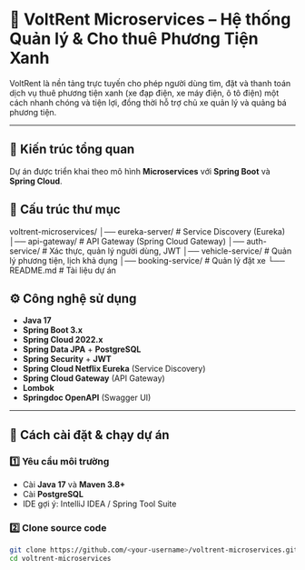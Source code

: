 # 🚗 VoltRent Microservices – Hệ thống Quản lý & Cho thuê Phương Tiện Xanh

VoltRent là nền tảng trực tuyến cho phép người dùng tìm, đặt và thanh toán dịch vụ thuê phương tiện xanh (xe đạp điện, xe máy điện, ô tô điện) một cách nhanh chóng và tiện lợi, đồng thời hỗ trợ chủ xe quản lý và quảng bá phương tiện.

---

## 📌 Kiến trúc tổng quan

Dự án được triển khai theo mô hình **Microservices** với **Spring Boot** và **Spring Cloud**.
## 📁 Cấu trúc thư mục
voltrent-microservices/
│── eureka-server/     # Service Discovery (Eureka)
│── api-gateway/       # API Gateway (Spring Cloud Gateway)
│── auth-service/      # Xác thực, quản lý người dùng, JWT
│── vehicle-service/   # Quản lý phương tiện, lịch khả dụng
│── booking-service/   # Quản lý đặt xe
└── README.md          # Tài liệu dự án
## ⚙️ Công nghệ sử dụng

- **Java 17**
- **Spring Boot 3.x**
- **Spring Cloud 2022.x**
- **Spring Data JPA** + **PostgreSQL**
- **Spring Security** + **JWT**
- **Spring Cloud Netflix Eureka** (Service Discovery)
- **Spring Cloud Gateway** (API Gateway)
- **Lombok**
- **Springdoc OpenAPI** (Swagger UI)

---

## 🚀 Cách cài đặt & chạy dự án

### 1️⃣ Yêu cầu môi trường
- Cài **Java 17** và **Maven 3.8+**
- Cài **PostgreSQL**
- IDE gợi ý: IntelliJ IDEA / Spring Tool Suite

### 2️⃣ Clone source code
```bash
git clone https://github.com/<your-username>/voltrent-microservices.git
cd voltrent-microservices
